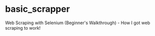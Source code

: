 # basic_scrapper
Web Scraping with Selenium (Beginner's Walkthrough) - How I got web scraping to work!

